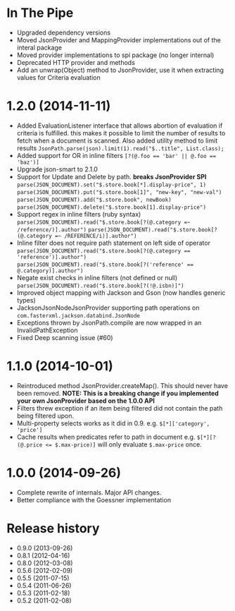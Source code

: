 In The Pipe
===========
* Upgraded dependency versions
* Moved JsonProvider and MappingProvider implementations out of the interal package
* Moved provider implementations to spi package (no longer internal) 
* Deprecated HTTP provider and methods
* Add an unwrap(Object) method to JsonProvider, use it when extracting values for Criteria evaluation

1.2.0 (2014-11-11)
==================
* Added EvaluationListener interface that allows abortion of evaluation if criteria is fulfilled.
  this makes it possible to limit the number of results to fetch when a document is scanned. Also 
  added utility method to limit results `JsonPath.parse(json).limit(1).read("$..title", List.class);`
* Added support for OR in inline filters `[?(@.foo == 'bar' || @.foo == 'baz')]` 
* Upgrade json-smart to 2.1.0
* Support for Update and Delete by path. **breaks JsonProvider SPI**
  `parse(JSON_DOCUMENT).set("$.store.book[*].display-price", 1)`
  `parse(JSON_DOCUMENT).put("$.store.book[1]", "new-key", "new-val")`
  `parse(JSON_DOCUMENT).add("$.store.book", newBook)`
  `parse(JSON_DOCUMENT).delete("$.store.book[1].display-price")`
* Support regex in inline filters (ruby syntax)
  `parse(JSON_DOCUMENT).read("$.store.book[?(@.category =~ /reference/)].author")`
  `parse(JSON_DOCUMENT).read("$.store.book[?(@.category =~ /REFERENCE/i)].author")`
* Inline filter does not require path statement on left side of operator  
  `parse(JSON_DOCUMENT).read("$.store.book[?(@.category == 'reference')].author")`    
  `parse(JSON_DOCUMENT).read("$.store.book[?('reference' == @.category)].author")`    
* Negate exist checks in inline filters (not defined or null) 
  `parse(JSON_DOCUMENT).read("$.store.book[?(!@.isbn)]")`    
* Improved object mapping with Jackson and Gson (now handles generic types)
* JacksonJsonNodeJsonProvider supporting path operations on `com.fasterxml.jackson.databind.JsonNode`
* Exceptions thrown by JsonPath.compile are now wrapped in an InvalidPathException
* Fixed Deep scanning issue (#60) 

1.1.0 (2014-10-01)
==================
* Reintroduced method JsonProvider.createMap(). This should never have been removed. **NOTE: This is a breaking change if you implemented your own JsonProvider based on the 1.0.0 API**  
* Filters threw exception if an item being filtered did not contain the path being filtered upon.
* Multi-property selects works as it did in 0.9. e.g. `$[*]['category', 'price']` 
* Cache results when predicates refer to path in document e.g. `$[*][?(@.price <= $.max-price)]` will only evaluate `$.max-price` once.   

1.0.0 (2014-09-26)
==================
* Complete rewrite of internals. Major API changes.
* Better compliance with the Goessner implementation

Release history
===============
* 0.9.0 (2013-09-26)
* 0.8.1 (2012-04-16)
* 0.8.0 (2012-03-08)
* 0.5.6 (2012-02-09)
* 0.5.5 (2011-07-15)
* 0.5.4 (2011-06-26)
* 0.5.3 (2011-02-18)
* 0.5.2 (2011-02-08)


